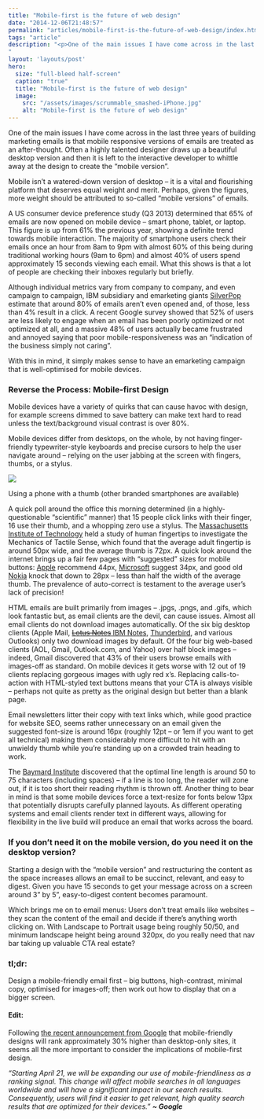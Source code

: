 ```yaml
---
title: "Mobile-first is the future of web design"
date: "2014-12-06T21:48:57"
permalink: "articles/mobile-first-is-the-future-of-web-design/index.html"
tags: "article"
description: "<p>One of the main issues I have come across in the last three years of building marketing emails is that mobile responsive versions of emails are treated as an after-thought. Often a highly talented designer draws up a beautiful desktop version and then it is left to the interactive developer to whittle away at the </p>
"
layout: 'layouts/post'
hero:
  size: "full-bleed half-screen"
  caption: "true"
  title: "Mobile-first is the future of web design"
  image:
    src: "/assets/images/scrummable_smashed-iPhone.jpg"
    alt: "Mobile-first is the future of web design"
---
```

<div class='intro'><p>One of the main issues I have come across in the last three years of building marketing emails is that mobile responsive versions of emails are treated as an after-thought. Often a highly talented designer draws up a beautiful desktop version and then it is left to the interactive developer to whittle away at the design to create the “mobile version”.</div>
<p>Mobile isn’t a watered-down version of desktop – it is a vital and flourishing platform that deserves equal weight and merit. Perhaps, given the figures, more weight should be attributed to so-called “mobile versions” of emails.</p>
<p>A US consumer device preference study (Q3 2013) determined that 65% of emails are now opened on mobile device – smart phone, tablet, or laptop. This figure is up from 61% the previous year, showing a definite trend towards mobile interaction. The majority of smartphone users check their emails once an hour from 8am to 9pm with almost 60% of this being during traditional working hours (9am to 6pm) and almost 40% of users spend approximately 15 seconds viewing each email. What this shows is that a lot of people are checking their inboxes regularly but briefly.</p>
<p>Although individual metrics vary from company to company, and even campaign to campaign, IBM subsidiary and emarketing giants <a href="http://www.silverpop.com/" target="_blank" rel="noopener noreferrer">SilverPop</a> estimate that around 80% of emails aren’t even opened and, of those, less than 4% result in a click. A recent Google survey showed that 52% of users are less likely to engage when an email has been poorly optimized or not optimized at all, and a massive 48% of users actually became frustrated and annoyed saying that poor mobile-responsiveness was an “indication of the business simply not caring”.</p>
<p>With this in mind, it simply makes sense to have an emarketing campaign that is well-optimised for mobile devices.</p>
<h3>Reverse the Process: Mobile-first Design</h3>
<p>Mobile devices have a variety of quirks that can cause havoc with design, for example screens dimmed to save battery can make text hard to read unless the text/background visual contrast is over 80%.</p>
<p>Mobile devices differ from desktops, on the whole, by not having finger-friendly typewriter-style keyboards and precise cursors to help the user navigate around – relying on the user jabbing at the screen with fingers, thumbs, or a stylus.</p>
<p><div id="attachment_199" style="width: 610px" class="wp-caption alignnone"><img src="/assets/images/scrummable_06-600x400.jpg" style="aspect-ratio: 600/400" /><p id="caption-attachment-199" class="wp-caption-text">Using a phone with a thumb (other branded smartphones are available)</p></div></p>
<p>A quick poll around the office this morning determined (in a highly-questionable “scientific” manner) that 15 people click links with their finger, 16 use their thumb, and a whopping zero use a stylus. The <a title="Massachusetts Institute of Technology" href="http://web.mit.edu/" target="_blank" rel="noopener noreferrer">Massachusetts Institute of Technology</a> held a study of human fingertips to investigate the Mechanics of Tactile Sense, which found that the average adult fingertip is around 50px wide, and the average thumb is 72px. A quick look around the internet brings up a fair few pages with “suggested” sizes for mobile buttons: <a title="Apple" href="https://www.apple.com/uk/" target="_blank" rel="noopener noreferrer">Apple</a> recommend 44px, <a title="Microsoft" href="https://www.microsoft.com/en-gb/default.aspx" target="_blank" rel="noopener noreferrer">Microsoft</a> suggest 34px, and good old <a title="Nokia" href="http://company.nokia.com/en" target="_blank" rel="noopener noreferrer">Nokia</a> knock that down to 28px – less than half the width of the average thumb. The prevalence of auto-correct is testament to the average user’s lack of precision!</p>
<p>HTML emails are built primarily from images – .jpgs, .pngs, and .gifs, which look fantastic but, as email clients are the devil, can cause issues. Almost all email clients do not download images automatically. Of the six big desktop clients (Apple Mail, <a title="IBM Notes" href="http://www-03.ibm.com/software/products/en/ibmnotes" target="_blank" rel="noopener noreferrer"><span style="text-decoration: line-through;">Lotus Notes</span> IBM Notes</a>, <a title="Mozilla Thunderbird" href="https://www.mozilla.org/en-GB/thunderbird/" target="_blank" rel="noopener noreferrer">Thunderbird</a>, and various Outlooks) only two download images by default. Of the four big web-based clients (AOL, Gmail, Outlook.com, and Yahoo) over half block images – indeed, Gmail discovered that 43% of their users browse emails with images-off as standard. On mobile devices it gets worse with 12 out of 19 clients replacing gorgeous images with ugly red x’s. Replacing calls-to-action with HTML-styled text buttons means that your CTA is always visible – perhaps not quite as pretty as the original design but better than a blank page.</p>
<p>Email newsletters litter their copy with text links which, while good practice for website SEO, seems rather unnecessary on an email given the suggested font-size is around 16px (roughly 12pt – or 1em if you want to get all technical) making them considerably more difficult to hit with an unwieldy thumb while you’re standing up on a crowded train heading to work.</p>
<p>The <a title="The Baymard Institute" href="http://baymard.com/" target="_blank" rel="noopener noreferrer">Baymard Institute</a> discovered that the optimal line length is around 50 to 75 characters (including spaces) – if a line is too long, the reader will zone out, if it is too short their reading rhythm is thrown off. Another thing to bear in mind is that some mobile devices force a text-resize for fonts below 13px that potentially disrupts carefully planned layouts. As different operating systems and email clients render text in different ways, allowing for flexibility in the live build will produce an email that works across the board.</p>
<h3>If you don’t need it on the mobile version, do you need it on the desktop version?</h3>
<p>Starting a design with the “mobile version” and restructuring the content as the space increases allows an email to be succinct, relevant, and easy to digest. Given you have 15 seconds to get your message across on a screen around 3” by 5”, easy-to-digest content becomes paramount.</p>
<p>Which brings me on to email menus: Users don’t treat emails like websites – they scan the content of the email and decide if there’s anything worth clicking on. With Landscape to Portrait usage being roughly 50/50, and minimum landscape height being around 320px, do you really need that nav bar taking up valuable CTA real estate?</p>
<h3>tl;dr:</h3>
<p>Design a mobile-friendly email first – big buttons, high-contrast, minimal copy, optimised for images-off; then work out how to display that on a bigger screen.</p>
<h4>Edit:</h4>
<p>Following <a title="Google.com" href="http://googlewebmastercentral.blogspot.co.uk/2015/02/finding-more-mobile-friendly-search.html" target="_blank" rel="noopener noreferrer">the recent announcement from Google</a> that mobile-friendly designs will rank approximately 30% higher than desktop-only sites, it seems all the more important to consider the implications of mobile-first design.</p>
<p><em>&#8220;Starting April 21, we will be expanding our use of mobile-friendliness as a ranking signal. This change will affect mobile searches in all languages worldwide and will have a significant impact in our search results. Consequently, users will find it easier to get relevant, high quality search results that are optimized for their devices.&#8221; <strong>~ Google</strong></em></p>
